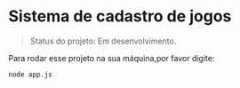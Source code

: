 <h1>Sistema de cadastro de jogos</h1>

>Status do projeto: Em desenvolvimento.

Para rodar esse projeto na sua máquina,por favor digite:
```
node app.js
```



